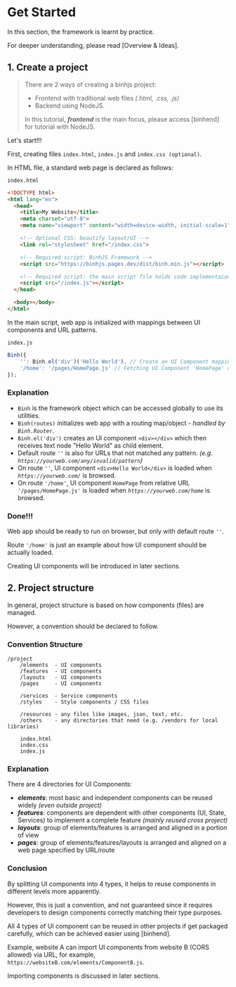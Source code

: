 # Get Started

In this section, the framework is learnt by practice.

For deeper understanding, please read [Overview & Ideas].

## 1. Create a project
> There are 2 ways of creating a binhjs project:
> * Frontend with traditional web files _(.html, .css, .js)_
> * Backend using NodeJS.
>
> In this tutorial, ***frontend*** is the main focus, please access [binhend] for tutorial with NodeJS.

Let's start!!!

First, creating files `index.html`, `index.js` and `index.css (optional)`.

In HTML file, a standard web page is declared as follows:

`index.html`
```html
<!DOCTYPE html>
<html lang="en">
  <head>
    <title>My Website</title>
    <meta charset="utf-8">
    <meta name="viewport" content="width=device-width, initial-scale=1">

    <!-- Optional CSS: beautify layout/UI -->
    <link rel="stylesheet" href="/index.css">

    <!-- Required script: BinhJS Framework -->
    <script src="https://binhjs.pages.dev/dist/binh.min.js"></script>

    <!-- Required script: the main script file holds code implementaion using BinhJS -->
    <script src="/index.js"></script>
  </head>

  <body></body>
</html>
```

In the main script, web app is initialized with mappings between UI components and URL patterns.

`index.js`
```js
Binh({
    '': Binh.el('div')('Hello World'), // Create an UI Component mapping default route
    '/home': '/pages/HomePage.js' // Fetching UI Component 'HomePage' on loading route '/home'
});
```

### Explanation
* `Binh` is the framework object which can be accessed globally to use its utilities.
* `Binh(routes)` initializes web app with a routing map/object - _handled by `Binh.Router`_.
* `Binh.el('div')` creates an UI component `<div></div>` which then receives text node "Hello World" as child element.
* Default route `''` is also for URLs that not matched any pattern. _(e.g. `https://yourweb.com/any/invalid/pattern`)_
* On route `''`, UI component `<div>Hello World</div>` is loaded when _`https://yourweb.com/`_ is browsed.
* On route `'/home'`, UI component `HomePage` from relative URL `'/pages/HomePage.js'` is loaded when _`https://yourweb.com/home`_ is browsed.

### Done!!!
Web app should be ready to run on browser, but only with default route `''`.

Route `'/home'` is just an example about how UI component should be actually loaded.

Creating UI components will be introduced in later sections.

## 2. Project structure

In general, project structure is based on how components (files) are managed.

However, a convention should be declared to follow.

### Convention Structure
```
/project
    /elements  - UI components
    /features  - UI components
    /layouts   - UI components
    /pages     - UI components

    /services  - Service components
    /styles    - Style components / CSS files

    /resources - any files like images, json, text, etc.
    /others    - any directories that need (e.g. /vendors for local libraries)

    index.html
    index.css
    index.js
```

### Explanation

There are 4 directories for UI Components:
* ***elements***: most basic and independent components can be reused widely _(even outside project)_
* ***features***: components are dependent with other components (UI, State, Services) to implement a complete feature _(mainly reused cross project)_
* ***layouts***: group of elements/features is arranged and aligned in a portion of view
* ***pages***: group of elements/features/layouts is arranged and aligned on a web page specified by URL/route

### Conclusion

By splitting UI components into 4 types, it helps to reuse components in different levels more apparently.

However, this is just a convention, and not guaranteed since it requires developers to design components correctly matching their type purposes.

All 4 types of UI component can be reused in other projects if get packaged carefully, which can be achieved easier using [binhend].

Example, website A can import UI components from website B (CORS allowed) via URL, for example, `https://websiteB.com/elements/ComponentB.js`.

Importing components is discussed in later sections.

